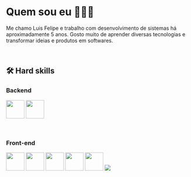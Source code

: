 <h1>Quem sou eu 👨🏿‍💻</h1>

<p>Me chamo Luis Felipe e trabalho com desenvolvimento de sistemas há aproximadamente 5 anos. Gosto muito de aprender diversas tecnologias e transformar ideias e produtos em softwares.</p>
<br>

<h2>🛠 Hard skills</h2>


<h3>Backend</h3>

<p align="left">
          
<img src="https://cdn.jsdelivr.net/gh/devicons/devicon@latest/icons/dotnetcore/dotnetcore-original.svg" height=50  />
<img src="https://cdn.jsdelivr.net/gh/devicons/devicon@latest/icons/python/python-original-wordmark.svg" height=50 />
</p>
<br>

<h3>Front-end</h3>

<p align="left">
  <img src="https://cdn.jsdelivr.net/gh/devicons/devicon@latest/icons/angular/angular-original.svg" height=50 />
  <img src="https://cdn.jsdelivr.net/gh/devicons/devicon@latest/icons/vuejs/vuejs-original.svg" height=50 />      
  <img src="https://cdn.jsdelivr.net/gh/devicons/devicon@latest/icons/html5/html5-original.svg" height=50/> 
  <img src="https://cdn.jsdelivr.net/gh/devicons/devicon@latest/icons/css3/css3-original.svg" height=50 />
  <img src="https://cdn.jsdelivr.net/gh/devicons/devicon@latest/icons/sass/sass-original.svg" height=50 />
  <img src="https://cdn.jsdelivr.net/gh/devicons/devicon@latest/icons/bootstrap/bootstrap-original.svg" />                   
</p>

<h3></h3>
          



